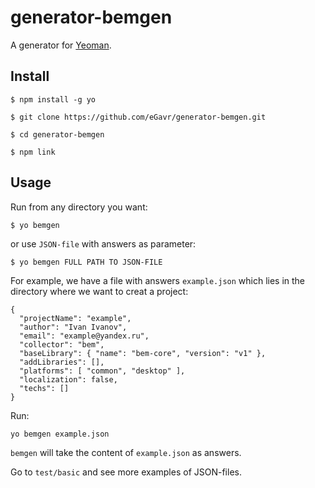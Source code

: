 # generator-bemgen

A generator for [Yeoman](http://yeoman.io).

## Install

```
$ npm install -g yo

$ git clone https://github.com/eGavr/generator-bemgen.git

$ cd generator-bemgen

$ npm link
```

## Usage

Run from any directory you want:

```
$ yo bemgen
```

or use ```JSON-file``` with answers as parameter:

```
$ yo bemgen FULL PATH TO JSON-FILE
```

For example, we have a file with answers ```example.json``` which lies in the directory where we want to creat a project:

```
{
  "projectName": "example",
  "author": "Ivan Ivanov",
  "email": "example@yandex.ru",
  "collector": "bem",
  "baseLibrary": { "name": "bem-core", "version": "v1" },
  "addLibraries": [],
  "platforms": [ "common", "desktop" ],
  "localization": false,
  "techs": []
}
```

Run:

```
yo bemgen example.json
```

```bemgen``` will take the content of ```example.json``` as answers.

Go to ```test/basic``` and see more examples of JSON-files.